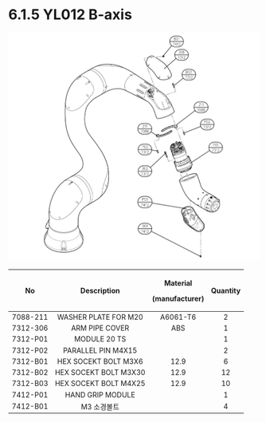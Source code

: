 # 6.1.5  YL012 B-axis

![](../../.gitbook/assets/image139.png)

|    No    |    **Description**    | <p>Material</p><p>(manufacturer)</p> | Quantity |
| :------: | :-------------------: | :----------------------------------: | :------: |
| 7088-211 |  WASHER PLATE FOR M20 |               A6061-T6               |     2    |
| 7312-306 |     ARM PIPE COVER    |                  ABS                 |     1    |
| 7312-P01 |      MODULE 20 TS     |                                      |     1    |
| 7312-P02 |   PARALLEL PIN M4X15  |                                      |     2    |
| 7312-B01 |  HEX SOCEKT BOLT M3X6 |                 12.9                 |     6    |
| 7312-B02 | HEX SOCEKT BOLT M3X30 |                 12.9                 |    12    |
| 7312-B03 | HEX SOCEKT BOLT M4X25 |                 12.9                 |    10    |
| 7412-P01 |    HAND GRIP MODULE   |                                      |     1    |
| 7412-B01 |        M3 소경볼트        |                                      |     4    |
